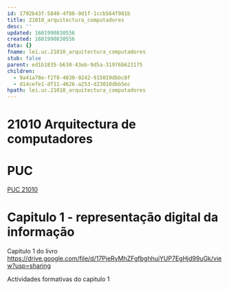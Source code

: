 ```yaml
---
id: 1792b43f-5840-4f88-9d1f-1ccb564f981b
title: 21010_arquitectura_computadores
desc: ''
updated: 1601990830556
created: 1601990830556
data: {}
fname: lei.uc.21010_arquitectura_computadores
stub: false
parent: ed1b1835-b630-43eb-9d5a-31976b623175
children:
  - 9a41a78e-f2f8-4030-9242-915019dbbc8f
  - d14cefe1-df11-4626-a253-d23010dbb5ec
hpath: lei.uc.21010_arquitectura_computadores
---
```

# 21010 Arquitectura de computadores

# PUC

[PUC 21010](d14cefe1-df11-4626-a253-d23010dbb5ec)

# Capitulo 1 - representação digital da informação

Capitulo 1 do livro <https://drive.google.com/file/d/17PjeRyMhZFgfbghhuiYUP7EgHjd99uGk/view?usp=sharing>

Actividades formativas do capitulo 1 

